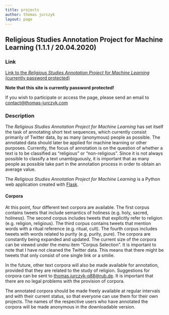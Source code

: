 ```yaml
---
title: projects
author: thomas jurczyk
layout: page
---
```


## Religious Studies Annotation Project for Machine Learning (1.1.1 / 20.04.2020)

### Link
[Link to the *Religious Studies Annotation Project for Machine Learning* (currently password protected)](https://python.thomas-jurczyk.com/)

**Note that this site is currently password protected!**

If you wish to participate or access the page, please send an email to [contact@thomas-jurczyk.com](mailto:contact@thomas-jurczyk.com)

### Description
The *Religious Studies Annotation Project for Machine Learning* has set itself the task of annotating short text sequences, which currently consist primarily of Twitter data, by as many (anonymous) people as possible. The annotated data should later be applied for machine learning or other purposes. Currently, the focus of annotation is on the question of whether a text is to be classified as “religious” or “non-religious”. Since it is not always possible to classify a text unambiguously, it is important that as many people as possible take part in the annotation process in order to obtain an average value.

The *Religious Studies Annotation Project for Machine Learning* is a Python web application created with [Flask](https://palletsprojects.com/p/flask/).

#### Corpora

At this point, four different text corpora are available. The first corpus contains tweets that include semantics of holiness (e.g. holy, sacred, holiness). The second corpus includes tweets that explicitly refer to religion (e.g. religion, religious). The third corpus contains tweets that mention words with a ritual reference (e.g. ritual, cult). The fourth corpus includes tweets with words related to purity (e.g. purity, pure). The corpora are constantly being expanded and updated. The current size of the corpora can be viewed under the menu item “Corpus Selection”. It is important to note that I have not cleaned the Twitter data. This means that there might be tweets that only consist of one single link or a smilie.

In the future, other text corpora will also be made available for annotation, provided that they are related to the study of religion. Suggestions for corpora can be sent to thomas.jurczyk-q88@rub.de. It is important that there are no legal problems with the provision of corpora.

The annotated corpora should be made freely available at regular intervals and with their current status, so that everyone can use them for their own projects. The names of the respective users who have annotated the corpora will be made anonymous in the downloadable version.

